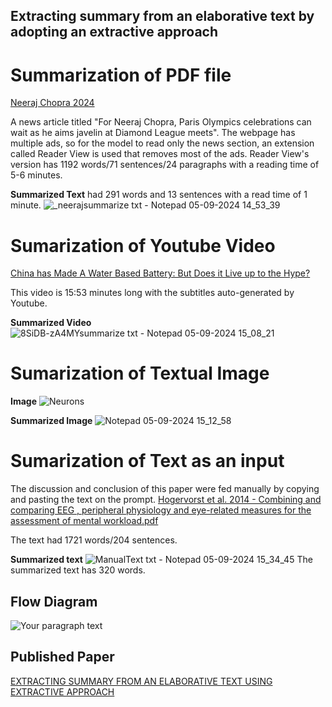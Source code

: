 ## Extracting summary from an elaborative text by adopting an extractive approach
# Summarization of PDF file
[Neeraj Chopra 2024](https://indianexpress.com/article/sports/sport-others/neeraj-chopra-paris-2024-olympics-diamond-league-9519557/?ref=newlist_hp)

A news article titled "For Neeraj Chopra, Paris Olympics celebrations can wait as he aims javelin at Diamond League meets". The webpage has multiple ads, so for the model to read only the news section, an extension called Reader View is used that removes most of the ads. Reader View's version has 1192 words/71 sentences/24 paragraphs with a reading time of 5-6 minutes.

 __Summarized Text__ had 291 words and 13 sentences with a read time of 1 minute.
![_neerajsummarize txt - Notepad 05-09-2024 14_53_39](https://github.com/user-attachments/assets/22ad2b20-2b41-4fcb-bc97-376f555b8555)

# Sumarization of Youtube Video

[China has Made A Water Based Battery: But Does it Live up to the Hype?](https://www.youtube.com/watch?v=8SiDB-zA4MY)

This video is 15:53 minutes long with the subtitles auto-generated by Youtube.
 
 __Summarized Video__
![8SiDB-zA4MYsummarize txt - Notepad 05-09-2024 15_08_21](https://github.com/user-attachments/assets/553442b0-2ced-497f-bc66-b9e29f17fa90)

# Sumarization of Textual Image

__Image__
![Neurons](https://github.com/user-attachments/assets/0fcc36ab-3f5a-4cc3-b9ce-72443ac788c8)

 __Summarized Image__
![Notepad 05-09-2024 15_12_58](https://github.com/user-attachments/assets/93832de4-4dbd-4e26-8df2-f69456eb62a6)

# Sumarization of Text as an input 
The discussion and conclusion of this paper were fed manually by copying and pasting the text on the prompt. [Hogervorst et al. 2014 - Combining and comparing EEG , peripheral physiology and eye-related measures for the assessment of mental workload.pdf](https://github.com/user-attachments/files/16894171/Hogervorst.et.al.2014.-.Combining.and.comparing.EEG.peripheral.physiology.and.eye-related.measures.for.the.assessment.of.mental.workload.pdf)

The text had 1721 words/204 sentences.

 __Summarized text__
![ManualText txt - Notepad 05-09-2024 15_34_45](https://github.com/user-attachments/assets/526b18c0-0ab2-4210-a687-f980d3f52459)
The summarized text has 320 words.

## Flow Diagram 
![Your paragraph text](https://github.com/user-attachments/assets/1f1aa65d-8844-46ca-9ba5-fe175333c71f)

## Published Paper
[EXTRACTING SUMMARY FROM AN ELABORATIVE TEXT USING EXTRACTIVE APPROACH](https://github.com/user-attachments/files/16894272/Published.paper.pdf)
